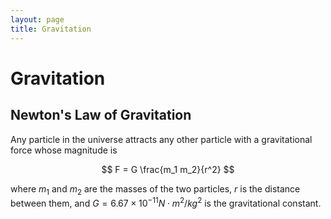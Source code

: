 ```yaml
---
layout: page
title: Gravitation
---
```


# Gravitation

## Newton's Law of Gravitation

Any particle in the universe attracts any other particle with a gravitational force whose magnitude is

$$ F = G \frac{m_1 m_2}{r^2} $$

where $m_1$ and $m_2$ are the masses of the two particles, $r$ is the distance between them, and $G = 6.67 \times 10^{-11} N \cdot m^2/kg^2$ is the gravitational constant.

